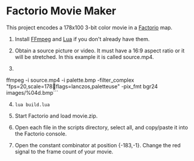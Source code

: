 # Factorio Movie Maker

This project encodes a 178x100 3-bit color movie in a [Factorio](http://www.factorio.com) map.

1. Install [FFmpeg](http://www.ffmpeg.org/download.html) and [Lua](http://lua-users.org/wiki/LuaBinaries) if you don't already have them.

2. Obtain a source picture or video.  It must have a 16:9 aspect ratio or it will be stretched.  In this example it is called source.mp4.

3. ```cd factorio-movie-maker
ffmpeg -i source.mp4 -i palette.bmp -filter_complex "fps=20,scale=178:100:flags=lanczos,paletteuse" -pix_fmt bgr24 images/%04d.bmp```

4. `lua build.lua`

5. Start Factorio and load movie.zip.

6. Open each file in the scripts directory, select all, and copy/paste it into the Factorio console.

7. Open the constant combinator at position {-183,-1}.  Change the red signal to the frame count of your movie.

